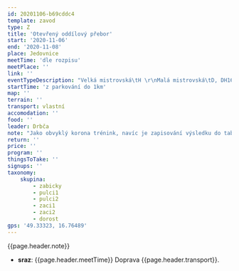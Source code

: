 ```yaml
---
id: 20201106-b69cddc4
template: zavod
type: Z
title: 'Otevřený oddílový přebor'
start: '2020-11-06'
end: '2020-11-08'
place: Jedovnice
meetTime: 'dle rozpisu'
meetPlace: ''
link: ''
eventTypeDescription: "Velká mistrovská\tH \r\nMalá mistrovská\tD, DH16, D35 \r\nVeteránský pohár\tHD 45+ \r\nZávod nadějí\tDH12 - DH14 (10-14 let) \r\nNováčkovský kufr\tDH10 (6-10 let)"
startTime: 'z parkování do 1km'
map: ''
terrain: ''
transport: vlastní
accomodation: ''
food: ''
leader: Drbča
note: "Jako obvyklý korona trénink, navíc je zapisování výsledku do tabulky (pro kontrolu si prosím nahrejte postupy na 3d Rerun)\r\n* [Tabulka příjezdů a výsledků (druhý list)](https://docs.google.com/spreadsheets/d/1Koo_w29gd3vg2TdwjkFgSKiliYIx3zpMcWCijNoU1kM/edit?usp=sharing) \r\n* [mapy](https://drive.google.com/drive/folders/1K4E8AJFaQ-AuDFtLNMe4IrFj3D-e3jOj?usp=sharing) \r\n* na kontrolách budou fábory z mlíka včetně čísel kontrol, na trati MM a VM reflexy,  vyhlásíme nejrychlejší v MM a VM, kteří absolvují trať v noci\r\n* 3drerun:\r\nZN: http://3drerun.worldofo.com/index.php?id=-16816228&type=info\r\nVM: http://3drerun.worldofo.com/index.php?id=-16816231&type=info\r\nSV: http://3drerun.worldofo.com/index.php?id=-16816224&type=info\r\nNK: http://3drerun.worldofo.com/index.php?id=-16816225&type=info\r\nMM: http://3drerun.worldofo.com/index.php?id=-16816229&type=info"
return: ''
price: ''
program: ''
thingsToTake: ''
signups: ''
taxonomy:
    skupina:
        - zabicky
        - pulci1
        - pulci2
        - zaci1
        - zaci2
        - dorost
gps: '49.33323, 16.76489'
---
```


{{page.header.note}}
* **sraz**: {{page.header.meetTime}} Doprava {{page.header.transport}}.
